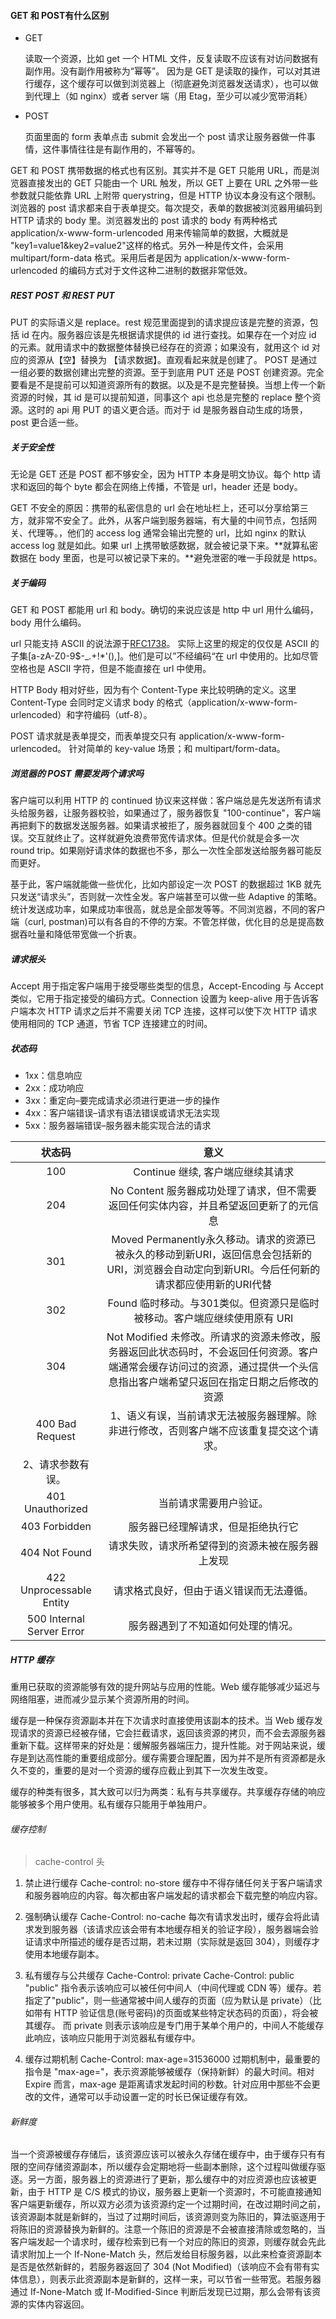 #### GET 和 POST有什么区别

- GET

    读取一个资源，比如 get 一个 HTML 文件，反复读取不应该有对访问数据有副作用。没有副作用被称为“幂等”。
    因为是 GET 是读取的操作，可以对其进行缓存，这个缓存可以做到浏览器上（彻底避免浏览器发送请求），也可以做到代理上（如 nginx）或者 server 端（用 Etag，至少可以减少宽带消耗）

- POST

    页面里面的 form 表单点击 submit 会发出一个 post 请求让服务器做一件事情，这件事情往往是有副作用的，不幂等的。

GET 和 POST 携带数据的格式也有区别。其实并不是 GET 只能用 URL，而是浏览器直接发出的 GET 只能由一个 URL 触发，所以 GET 上要在 URL 之外带一些参数就只能依靠 URL 上附带 querystring，但是 HTTP 协议本身没有这个限制。
浏览器的 post 请求都来自于表单提交。每次提交，表单的数据被浏览器用编码到 HTTP 请求的 body 里。浏览器发出的 post 请求的 body 有两种格式 application/x-www-form-urlencoded 用来传输简单的数据，大概就是 "key1=value1&key2=value2"这样的格式。另外一种是传文件，会采用 multipart/form-data 格式。采用后者是因为 application/x-www-form-urlencoded 的编码方式对于文件这种二进制的数据非常低效。

##### REST POST 和 REST PUT

PUT 的实际语义是 replace。rest 规范里面提到的请求提应该是完整的资源，包括 id 在内。服务器应该是先根据请求提供的 id 进行查找。如果存在一个对应 id 的元素。就用请求中的数据整体替换已经存在的资源；如果没有，就用这个 id 对应的资源从【空】替换为 【请求数据】。直观看起来就是创建了。
POST 是通过一组必要的数据创建出完整的资源。至于到底用 PUT 还是 POST 创建资源。完全要看是不是提前可以知道资源所有的数据。以及是不是完整替换。当想上传一个新资源的时候，其 id 是可以提前知道，同事这个 api 也总是完整的 replace 整个资源。这时的 api 用 PUT 的语义更合适。而对于 id 是服务器自动生成的场景，post 更合适一些。

##### 关于安全性

无论是 GET 还是 POST 都不够安全，因为 HTTP 本身是明文协议。每个 http 请求和返回的每个 byte 都会在网络上传播，不管是 url，header 还是 body。

GET 不安全的原因：携带的私密信息的 url 会在地址栏上，还可以分享给第三方，就非常不安全了。此外，从客户端到服务器端，有大量的中间节点，包括网关、代理等。，他们的 access log 通常会输出完整的 url，比如 nginx 的默认 access log 就是如此。如果 url 上携带敏感数据，就会被记录下来。**就算私密数据在 body 里面，也是可以被记录下来的。**避免泄密的唯一手段就是  https。

##### 关于编码

GET 和 POST 都能用 url 和 body。确切的来说应该是 http 中 url 用什么编码，body 用什么编码。

url 只能支持 ASCII 的说法源于[RFC1738](https://www.ietf.org/rfc/rfc1738.txt)。
实际上这里的规定的仅仅是 ASCII 的子集[a-zA-Z0-9$-_.+!*'(),]。他们是可以”不经编码“在 url 中使用的。比如尽管空格也是 ASCII 字符，但是不能直接在 url 中使用。

HTTP Body 相对好些，因为有个 Content-Type 来比较明确的定义。这里 Content-Type 会同时定义请求 body 的格式（application/x-www-form-urlencoded）和字符编码（utf-8）。

POST 请求就是表单提交，而表单提交只有 application/x-www-form-urlencoded。
针对简单的 key-value 场景；和 multipart/form-data。

##### 浏览器的 POST 需要发两个请求吗

客户端可以利用 HTTP 的 continued 协议来这样做：客户端总是先发送所有请求头给服务器，让服务器校验，如果通过了，服务器恢复 "100-continue"，客户端再把剩下的数据发送服务器。如果请求被拒了，服务器就回复个 400 之类的错误。交互就终止了。这样就避免浪费带宽传请求体。但是代价就是会多一次 round trip。如果刚好请求体的数据也不多，那么一次性全部发送给服务器可能反而更好。

基于此，客户端就能做一些优化，比如内部设定一次 POST 的数据超过 1KB 就先只发送“请求头”，否则就一次性全发。客户端甚至可以做一些 Adaptive 的策略。统计发送成功率，如果成功率很高，就总是全部发等等。不同浏览器，不同的客户端（curl, postman)可以有各自的不停的方案。不管怎样做，优化目的总是提高数据吞吐量和降低带宽做一个折衷。

##### 请求报头

Accept 用于指定客户端用于接受哪些类型的信息，Accept-Encoding 与 Accept 类似，它用于指定接受的编码方式。Connection 设置为 keep-alive 用于告诉客户端本次 HTTP 请求之后并不需要关闭 TCP 连接，这样可以使下次 HTTP 请求使用相同的 TCP 通道，节省 TCP 连接建立的时间。

##### 状态码

- 1xx：信息响应
- 2xx：成功响应
- 3xx：重定向–要完成请求必须进行更进一步的操作
- 4xx：客户端错误–请求有语法错误或请求无法实现
- 5xx：服务器端错误–服务器未能实现合法的请求

| 状态码 | 意义 |
|:----: | :-------: |
| 100 | Continue 继续, 客户端应继续其请求|
| 204 | No Content 服务器成功处理了请求，但不需要返回任何实体内容，并且希望返回更新了的元信息 |
| 301 | Moved Permanently永久移动。请求的资源已被永久的移动到新URI，返回信息会包括新的URI，浏览器会自动定向到新URI。今后任何新的请求都应使用新的URI代替|
| 302 | Found 临时移动。与301类似。但资源只是临时被移动。客户端应继续使用原有 URI|
| 304 | Not Modified 未修改。所请求的资源未修改，服务器返回此状态码时，不会返回任何资源。客户端通常会缓存访问过的资源，通过提供一个头信息指出客户端希望只返回在指定日期之后修改的资源|
| 400 Bad Request | 1、语义有误，当前请求无法被服务器理解。除非进行修改，否则客户端不应该重复提交这个请求。
2、请求参数有误。|
| 401 Unauthorized | 当前请求需要用户验证。 |
| 403 Forbidden | 服务器已经理解请求，但是拒绝执行它 |
| 404  Not Found | 请求失败，请求所希望得到的资源未被在服务器上发现 |
| 422 Unprocessable Entity | 请求格式良好，但由于语义错误而无法遵循。 |
| 500 Internal Server Error | 服务器遇到了不知道如何处理的情况。 |

##### HTTP 缓存

重用已获取的资源能够有效的提升网站与应用的性能。Web 缓存能够减少延迟与网络阻塞，进而减少显示某个资源所用的时间。

缓存是一种保存资源副本并在下次请求时直接使用该副本的技术。当 Web 缓存发现请求的资源已经被存储，它会拦截请求，返回该资源的拷贝，而不会去源服务器重新下载。这样带来的好处是：缓解服务器端压力，提升性能。对于网站来说，缓存是到达高性能的重要组成部分。缓存需要合理配置，因为并不是所有资源都是永久不变的，重要的是对一个资源的缓存应截止到其下一次发生改变。

缓存的种类有很多，其大致可以归为两类：私有与共享缓存。共享缓存存储的响应能够被多个用户使用。私有缓存只能用于单独用户。

###### 缓存控制

> cache-control 头

1. 禁止进行缓存 Cache-control: no-store
缓存中不得存储任何关于客户端请求和服务器响应的内容。每次都由客户端发起的请求都会下载完整的响应内容。

2. 强制确认缓存 Cache-Control: no-cache
每次有请求发出时，缓存会将此请求发到服务器（该请求应该会带有本地缓存相关的验证字段），服务器端会验证请求中所描述的缓存是否过期，若未过期（实际就是返回 304），则缓存才使用本地缓存副本。

3. 私有缓存与公共缓存 Cache-Control: private Cache-Control: public
"public" 指令表示该响应可以被任何中间人（中间代理或 CDN 等）缓存。若指定了"public"，则一些通常被中间人缓存的页面（应为默认是 private）（比如带有 HTTP 验证信息(账号密码)的页面或某些特定状态码的页面），将会被其缓存。
而 private 则表示该响应是专门用于某单个用户的，中间人不能缓存此响应，该响应只能用于浏览器私有缓存中。

4. 缓存过期机制 Cache-Control: max-age=31536000
过期机制中，最重要的指令是 "max-age=<seconds>"，表示资源能够被缓存（保持新鲜）的最大时间。相对 Expire 而言，max-age 是距离请求发起时间的秒数。针对应用中那些不会更改的文件，通常可以手动设置一定的时长已保证缓存有效。

###### 新鲜度

当一个资源被缓存存储后，该资源应该可以被永久存储在缓存中，由于缓存只有有限的空间存储资源副本，所以缓存会定期地将一些副本删除，这个过程叫做缓存驱逐。另一方面，服务器上的资源进行了更新，那么缓存中的对应资源也应该被更新，由于 HTTP 是 C/S 模式的协议，服务器上更新一个资源时，不可能直接通知客户端更新缓存，所以双方必须为该资源约定一个过期时间，在改过期时间之前，该资源副本就是新鲜的，当过了过期时间后，该资源则变为陈旧的，算法驱逐用于将陈旧的资源替换为新鲜的。注意一个陈旧的资源是不会被直接清除或忽略的，当客户端发起一个请求时，缓存检索到已有一个对应的陈旧的资源，则缓存就会先此请求附加上一个 If-None-Match 头，然后发给目标服务器，以此来检查资源副本是否是依然新鲜的，若服务器返回了 304 (Not Modified)（该响应不会有带有实体信息），则表示此资源副本是新鲜的，这样一来，可以节省一些带宽。若服务器通过 If-None-Match 或 If-Modified-Since 判断后发现已过期，那么会带有该资源的实体内容返回。